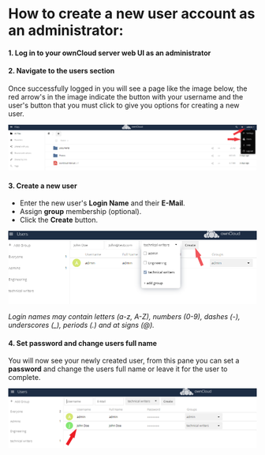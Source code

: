 # How to create a new user account as an administrator:

#### 1. Log in to your ownCloud server web UI as an administrator

#### 2. Navigate to the users section
Once successfully logged in you will see a page like the image below, the red arrow's in the image indicate the button with your username and the user's button that you must click to give you options for creating a new user.

![](.\images\owncloud_navigate_to_users_section.png)

#### 3. Create a new user
* Enter the new user's **Login Name** and their **E-Mail**.
* Assign **group** membership (optional).
* Click the **Create** button. 

![](./images\owncloud_create_a_new_user.png)

*Login names may contain letters (a-z, A-Z), numbers (0-9), dashes (-), underscores (_), periods (.) and at signs (@).*

#### 4. Set password and change users full name
You will now see your newly created user, from this pane you can set a **password** and change the users full name or leave it for the user to complete.

![](.\images\owncloud_set_password_and_change_users_full_name.png)